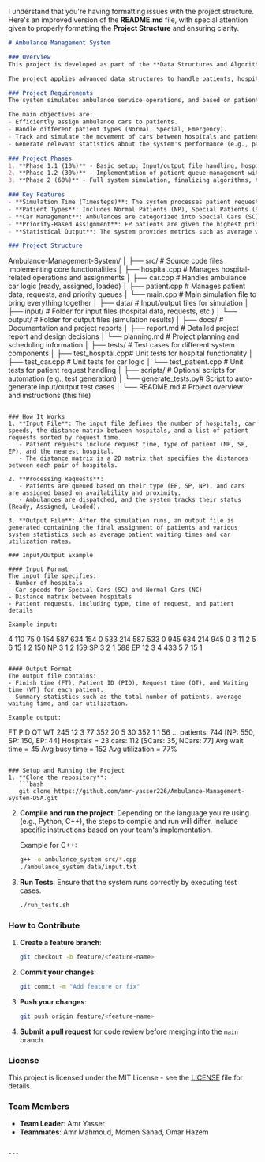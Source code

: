 I understand that you're having formatting issues with the project structure. Here's an improved version of the **README.md** file, with special attention given to properly formatting the **Project Structure** and ensuring clarity.

```markdown
# Ambulance Management System

### Overview
This project is developed as part of the **Data Structures and Algorithms** course at Zewail City of Science and Technology. The goal is to build a centralized system for managing ambulance services across multiple hospitals, simulating ambulance allocation based on real-time patient requests, and optimizing the system's overall performance.

The project applies advanced data structures to handle patients, hospitals, and ambulance car management efficiently.

### Project Requirements
The system simulates ambulance service operations, and based on patient requests, assigns ambulances to handle those requests while considering various factors such as patient severity, car types, and distances between hospitals.

The main objectives are:
- Efficiently assign ambulance cars to patients.
- Handle different patient types (Normal, Special, Emergency).
- Track and simulate the movement of cars between hospitals and patients.
- Generate relevant statistics about the system's performance (e.g., patient waiting time, average utilization of cars).

### Project Phases
1. **Phase 1.1 (10%)** - Basic setup: Input/output file handling, hospital distance matrix, and initial car management.
2. **Phase 1.2 (30%)** - Implementation of patient queue management with priority and car assignment based on requests.
3. **Phase 2 (60%)** - Full system simulation, finalizing algorithms, testing, and output generation.

### Key Features
- **Simulation Time (Timesteps)**: The system processes patient requests and car assignments in steps, with each step representing a unit of time.
- **Patient Types**: Includes Normal Patients (NP), Special Patients (SP), and Emergency Patients (EP), each with different levels of urgency.
- **Car Management**: Ambulances are categorized into Special Cars (SC) for special needs and Normal Cars (NC) for regular patients.
- **Priority-Based Assignment**: EP patients are given the highest priority, followed by SP and NP, with assignments optimized based on availability and distance.
- **Statistical Output**: The system provides metrics such as average waiting times, average car utilization, and total patient processing time.

### Project Structure
```
Ambulance-Management-System/
│
├── src/                 # Source code files implementing core functionalities
│   ├── hospital.cpp     # Manages hospital-related operations and assignments
│   ├── car.cpp          # Handles ambulance car logic (ready, assigned, loaded)
│   ├── patient.cpp      # Manages patient data, requests, and priority queues
│   └── main.cpp         # Main simulation file to bring everything together
│
├── data/                # Input/output files for simulation
│   ├── input/           # Folder for input files (hospital data, requests, etc.)
│   └── output/          # Folder for output files (simulation results)
│
├── docs/                # Documentation and project reports
│   ├── report.md        # Detailed project report and design decisions
│   └── planning.md      # Project planning and scheduling information
│
├── tests/               # Test cases for different system components
│   ├── test_hospital.cpp# Unit tests for hospital functionality
│   ├── test_car.cpp     # Unit tests for car logic
│   └── test_patient.cpp # Unit tests for patient request handling
│
├── scripts/             # Optional scripts for automation (e.g., test generation)
│   └── generate_tests.py# Script to auto-generate input/output test cases
│
└── README.md            # Project overview and instructions (this file)
```

### How It Works
1. **Input File**: The input file defines the number of hospitals, car speeds, the distance matrix between hospitals, and a list of patient requests sorted by request time.
   - Patient requests include request time, type of patient (NP, SP, EP), and the nearest hospital.
   - The distance matrix is a 2D matrix that specifies the distances between each pair of hospitals.
   
2. **Processing Requests**:
   - Patients are queued based on their type (EP, SP, NP), and cars are assigned based on availability and proximity.
   - Ambulances are dispatched, and the system tracks their status (Ready, Assigned, Loaded).
   
3. **Output File**: After the simulation runs, an output file is generated containing the final assignment of patients and various system statistics such as average patient waiting times and car utilization rates.

### Input/Output Example

#### Input Format
The input file specifies:
- Number of hospitals
- Car speeds for Special Cars (SC) and Normal Cars (NC)
- Distance matrix between hospitals
- Patient requests, including type, time of request, and patient details

Example input:

```
4
110 75
0 154 587 634
154 0 533 214
587 533 0 945
634 214 945 0
3 11
2 5
6 15
1 2
150
NP 3 1 2 159
SP 3 2 1 588
EP 12 3 4 433 5
7
15 1
```

#### Output Format
The output file contains:
- Finish time (FT), Patient ID (PID), Request time (QT), and Waiting time (WT) for each patient.
- Summary statistics such as the total number of patients, average waiting time, and car utilization.

Example output:

```
FT PID QT WT
245 12 3 77
352 20 5 30
352 1 1 56
...
patients: 744 [NP: 550, SP: 150, EP: 44]
Hospitals = 23
cars: 112 [SCars: 35, NCars: 77]
Avg wait time = 45
Avg busy time = 152
Avg utilization = 77%
```

### Setup and Running the Project
1. **Clone the repository**:
   ```bash
   git clone https://github.com/amr-yasser226/Ambulance-Management-System-DSA.git
   ```

2. **Compile and run the project**:
   Depending on the language you're using (e.g., Python, C++), the steps to compile and run will differ. Include specific instructions based on your team's implementation.

   Example for C++:
   ```bash
   g++ -o ambulance_system src/*.cpp
   ./ambulance_system data/input.txt
   ```

3. **Run Tests**:
   Ensure that the system runs correctly by executing test cases.
   ```bash
   ./run_tests.sh
   ```

### How to Contribute
1. **Create a feature branch**:
   ```bash
   git checkout -b feature/<feature-name>
   ```

2. **Commit your changes**:
   ```bash
   git commit -m "Add feature or fix"
   ```

3. **Push your changes**:
   ```bash
   git push origin feature/<feature-name>
   ```

4. **Submit a pull request** for code review before merging into the `main` branch.

### License
This project is licensed under the MIT License - see the [LICENSE](LICENSE) file for details.

### Team Members
- **Team Leader**: Amr Yasser
- **Teammates**: Amr Mahmoud, Momen Sanad, Omar Hazem
```

---

